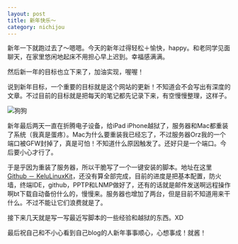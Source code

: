 ```yaml
---
layout: post
title: 新年快乐～
category: nichijou
---
```


新年一下就跑过去了～嗯嗯。今天的新年过得轻松＋愉快，happy。和老同学见面聊天，在家里悠闲地起床不用担心早上迟到。幸福感满满。

然后新一年的目标也立下来了，加油实现，喔喔！

说到新年目标，一个重要的目标就是这个网站的更新！不知道会不会写出有深度的文章。不过目前的目标就是把每天的笔记都先记录下来，有空慢慢整理，这样子。

![狗狗](http://7vigrt.com1.z0.glb.clouddn.com/IMG_2264.jpg)

新年最后两天一直在折腾电子设备，给iPad iPhone越狱了，服务器和Mac都重装了系统（我真是蛋疼）。Mac为什么要重装我已经忘了，不过服务器Orz我的一个端口被GFW封掉了，真是可怕！不知道什么原因触发了。还好只是一个端口。今后要小心才行了。

于是乎因为重装了服务器，所以干脆写了一个一键安装的脚本。地址在这里[Github － KeluLinuxKit](https://github.com/kelvinblood/KeluLinuxKit)，还没有算全部完成，目前的进度是把基本配置，防火墙，终端IDE，github，PPTP和LNMP做好了，还有的话就是邮件发送啊远程操作啊bt下载自动备份什么的，慢慢来。服务器也增加了两台，但是目前不知道用来干什么。不过不能让它们浪费就是了。

接下来几天就是写一写最近写脚本的一些经验和越狱的东西。XD

最后祝自己和不小心看到自己blog的人新年事事顺心，心想事成！就酱！
